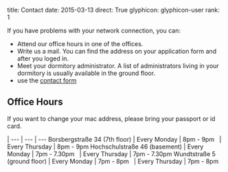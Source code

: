 title: Contact
date: 2015-03-13
direct: True
glyphicon: glyphicon-user
rank: 1

If you have problems with your network connection, you can:

* Attend our office hours in one of the offices.
* Write us a mail. You can find the address on your application form and after you loged in.
* Meet your dormitory administrator. A list of administrators living
in your dormitory is usually available in the ground floor.
* use the [contact form](/contact)


## Office Hours

If you want to change your mac address, please bring your passport or id card.

 |
--- | --- | ---
Borsbergstraße 34 (7th floor)		| Every Monday		| 8pm - 9pm
&nbsp;					| Every Thursday	| 8pm - 9pm
Hochschulstraße 46 (basement)		| Every Monday 		| 7pm - 7.30pm
&nbsp;					| Every Thursday	| 7pm - 7.30pm
Wundtstraße 5 (ground floor)		| Every Monday		| 7pm - 8pm
&nbsp;					| Every Thursday	| 7pm - 8pm
